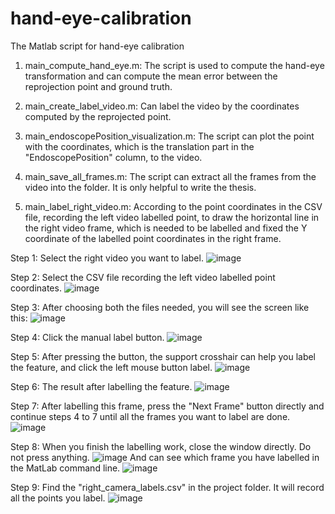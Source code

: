 # hand-eye-calibration
The Matlab script for hand-eye calibration

1. main_compute_hand_eye.m:
The script is used to compute the hand-eye transformation and can compute the mean error between the reprojection point and ground truth.

2. main_create_label_video.m:
Can label the video by the coordinates computed by the reprojected point.

3. main_endoscopePosition_visualization.m:
The script can plot the point with the coordinates, which is the translation part in the "EndoscopePosition" column, to the video.

4. main_save_all_frames.m:
The script can extract all the frames from the video into the folder. It is only helpful to write the thesis.

5. main_label_right_video.m:
According to the point coordinates in the CSV file, recording the left video labelled point, to draw the horizontal line in the right video frame, which is needed to be labelled and fixed the Y coordinate of the labelled point coordinates in the right frame.

Step 1:
Select the right video you want to label.
![image](https://github.com/user-attachments/assets/80b2b2ba-3f92-4e83-ade3-b5463b157b7e)

Step 2:
Select the CSV file recording the left video labelled point coordinates.
![image](https://github.com/user-attachments/assets/0d6b1a8d-9bbf-49be-aa63-82730729a134)

Step 3:
After choosing both the files needed, you will see the screen like this:
![image](https://github.com/user-attachments/assets/d1631b74-07d6-405b-978d-b773d260e4ff)

Step 4:
Click the manual label button.
![image](https://github.com/user-attachments/assets/fa2c45a6-2722-44e3-bd22-d0a364e3d6e3)

Step 5:
After pressing the button, the support crosshair can help you label the feature, and click the left mouse button label.
![image](https://github.com/user-attachments/assets/3dcca288-4230-430d-b64c-3816d5188e03)

Step 6:
The result after labelling the feature.
![image](https://github.com/user-attachments/assets/e4888b9e-0caf-43da-b5e1-a4dfd3ad8b5d)

Step 7:
After labelling this frame, press the "Next Frame" button directly and continue steps 4 to 7 until all the frames you want to label are done.
![image](https://github.com/user-attachments/assets/d531b07a-fafb-47a3-a85b-0328959d4f1a)

Step 8:
When you finish the labelling work, close the window directly. Do not press anything.
![image](https://github.com/user-attachments/assets/036f3a62-acfe-4596-b0cd-a9dd4170f20b)
And can see which frame you have labelled in the MatLab command line.
![image](https://github.com/user-attachments/assets/01fff6dd-461c-4822-b254-a47b9a8e1912)

Step 9:
Find the "right_camera_labels.csv" in the project folder. It will record all the points you label.
![image](https://github.com/user-attachments/assets/0228dea7-0a30-49f2-af09-c61a75b55784)







